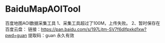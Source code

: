# BaiduMapAOITool
百度地图AOI数据采集工具
1、采集工具超过了100M，上传失败。
2、暂时保存在百度云盘：
链接：https://pan.baidu.com/s/197Ljtm-SV7f6dIfpxkd1xw?pwd=guan 
提取码：guan
永久有效
